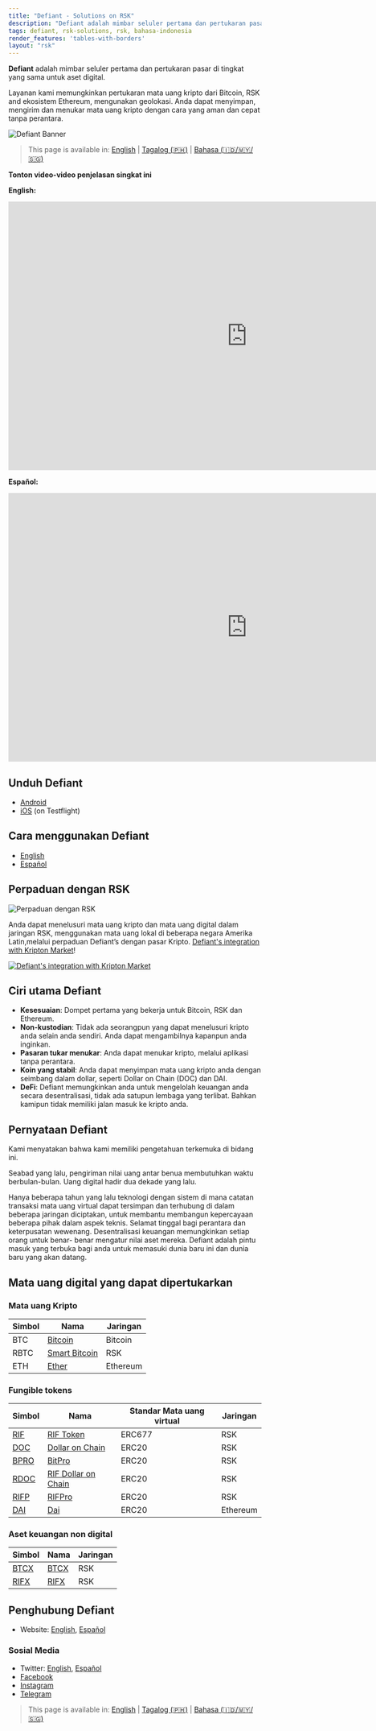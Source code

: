 ```yaml
---
title: "Defiant - Solutions on RSK"
description: "Defiant adalah mimbar seluler pertama dan pertukaran pasar di tingkat yang sama untuk aset digital."
tags: defiant, rsk-solutions, rsk, bahasa-indonesia
render_features: 'tables-with-borders'
layout: "rsk"
---
```


**Defiant** adalah mimbar seluler pertama dan pertukaran pasar di tingkat yang sama untuk aset digital. 

Layanan kami memungkinkan pertukaran mata uang kripto dari Bitcoin, RSK and ekosistem Ethereum, mengunakan geolokasi. Anda dapat menyimpan, mengirim dan menukar mata uang kripto dengan cara yang aman dan cepat tanpa perantara.

![Defiant Banner](/assets/img/solutions/defiant/banner_bahasa.jpg)

> This page is available in: [English](/solutions/defiant/) | [Tagalog (🇵🇭)](/solutions/defiant/tagalog/) | [Bahasa (🇮🇩/🇲🇾/🇸🇬)](/solutions/defiant/bahasa)

**Tonton video-video penjelasan singkat ini**

**English:**

<div class="video-container">
  <iframe width="949" height="534" src="https://youtube.com/embed/wjNjYbkRZ2A"   frameborder="0" allow="accelerometer; autoplay; encrypted-media; gyroscope; picture-in-picture" allowfullscreen></iframe>
</div>

**Español:**

<div class="video-container">
  <iframe width="949" height="534" src="https://youtube.com/embed/_s32rKrmJ0A" frameborder="0" allow="accelerometer; autoplay; encrypted-media; gyroscope; picture-in-picture" allowfullscreen></iframe>
</div>

## Unduh Defiant

- [Android](https://play.google.com/store/apps/details?id=ar.com.andinasmart.defiant&hl=en)
- [iOS](https://testflight.apple.com/join/nuboBx5F) (on Testflight)

## Cara menggunakan Defiant

- [English](https://defiantapp.tech/wp-content/uploads/2020/08/android_eng.pdf)
- [Español](https://defiantapp.tech/wp-content/uploads/2020/07/Guia-Defiant-Android.pdf )

## Perpaduan dengan RSK

![Perpaduan dengan RSK](/assets/img/solutions/defiant/defiant_rsk.jpg)

Anda dapat menelusuri mata uang kripto dan mata uang digital dalam jaringan RSK, menggunakan mata uang lokal di beberapa negara Amerika Latin,melalui perpaduan Defiant’s dengan pasar Kripto. 
[Defiant's integration with Kripton Market](/solutions/kriptonmarket/#integration-with-rsk)!

[![Defiant's integration with Kripton Market](/assets/img/solutions/kriptonmarket/integration-diagram.jpg)](/solutions/kriptonmarket/#integration-with-rsk)

## Ciri utama Defiant

- **Kesesuaian**: Dompet pertama yang bekerja untuk Bitcoin, RSK dan Ethereum.
- **Non-kustodian**: Tidak ada seorangpun yang dapat menelusuri kripto anda selain anda sendiri. Anda dapat mengambilnya kapanpun anda inginkan.
- **Pasaran tukar menukar**: Anda dapat menukar kripto, melalui aplikasi tanpa perantara.
- **Koin yang stabil**: Anda dapat menyimpan mata uang kripto anda dengan seimbang dalam dollar, seperti Dollar on Chain (DOC) dan DAI.
- **DeFi**: Defiant memungkinkan anda untuk mengelolah keuangan anda secara desentralisasi, tidak ada satupun lembaga yang terlibat. Bahkan kamipun tidak memiliki jalan masuk ke kripto anda.

## Pernyataan Defiant

Kami menyatakan bahwa kami memiliki pengetahuan terkemuka di bidang ini.

Seabad yang lalu, pengiriman nilai uang antar benua membutuhkan waktu berbulan-bulan. Uang digital hadir dua dekade yang lalu.

Hanya beberapa tahun yang lalu teknologi dengan sistem di mana catatan transaksi mata uang virtual dapat tersimpan dan terhubung di dalam beberapa jaringan diciptakan, untuk membantu membangun kepercayaan beberapa pihak dalam aspek teknis. Selamat tinggal bagi perantara  dan keterpusatan wewenang. Desentralisasi keuangan memungkinkan setiap orang untuk benar- benar mengatur nilai aset mereka. Defiant adalah pintu masuk yang terbuka bagi anda untuk memasuki dunia baru ini dan dunia baru yang akan datang. 

## Mata uang digital yang dapat dipertukarkan

### Mata uang Kripto

| Simbol | Nama | Jaringan |
| --- | --- | --- |
| BTC | [Bitcoin](https://bitcoin.org/bitcoin.pdf) | Bitcoin |
| RBTC | [Smart Bitcoin](https://developers.rsk.co/rsk/rbtc/) | RSK |
| ETH | [Ether](https://ethereum.org/en/eth/) | Ethereum |

### Fungible tokens

| Simbol | Nama | Standar Mata uang virtual | Jaringan |
| --- | --- | --- | --- |
| [RIF](https://explorer.rsk.co/address/0x2acc95758f8b5f583470ba265eb685a8f45fc9d5) | [RIF Token](https://developers.rsk.co/rif/token/) | ERC677 | RSK |
| [DOC](https://explorer.rsk.co/address/0xe700691da7b9851f2f35f8b8182c69c53ccad9db) | [Dollar on Chain](https://moneyonchain.com/doc-bitcoin-stablecoin/) | ERC20 | RSK |
| [BPRO](https://explorer.rsk.co/address/0x440cd83c160de5c96ddb20246815ea44c7abbca8) | [BitPro](https://moneyonchain.com/bpro-income-for-bitcoin-holders/) | ERC20 | RSK |
| [RDOC](https://explorer.rsk.co/address/0x2d919f19d4892381d58edebeca66d5642cef1a1f) | [RIF Dollar on Chain](https://rif.moneyonchain.com/metrics) | ERC20 | RSK |
| [RIFP](https://explorer.rsk.co/address/0xf4d27c56595ed59b66cc7f03cff5193e4bd74a61) | [RIFPro](https://rif.moneyonchain.com/metrics) | ERC20 | RSK |
| [DAI](https://etherscan.io/token/0x6b175474e89094c44da98b954eedeac495271d0f) | [Dai](https://makerdao.com/) | ERC20 | Ethereum |

### Aset keuangan non digital

| Simbol | Nama | Jaringan|
| --- | --- | --- |
| [BTCX](https://explorer.rsk.co/address/0xf773b590af754d597770937fa8ea7abdf2668370) | [BTCX](https://moneyonchain.com/btcx-leveraged-bitcoin/) | RSK |
| [RIFX](https://explorer.rsk.co/address/0xcff3fcaec2352c672c38d77cb1a064b7d50ce7e1) | [RIFX](https://rif.moneyonchain.com/metrics) | RSK |

## Penghubung Defiant

- Website: [English](https://defiantapp.tech/home/), [Español](http://www.defiantapp.tech)

### Sosial Media

- Twitter: [English](https://twitter.com/@defiantapp_EN), [Español](https://twitter.com/@defiantapp)
- [Facebook](https://facebook.com/defiantapp)
- [Instagram](https://instagram.com/defiant_app)
- [Telegram](https://t.me/DefiantES)

> This page is available in: [English](/solutions/defiant/) | [Tagalog (🇵🇭)](/solutions/defiant/tagalog/) | [Bahasa (🇮🇩/🇲🇾/🇸🇬)](/solutions/defiant/bahasa)